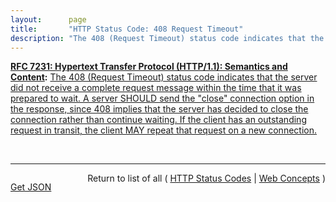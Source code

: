 ```yaml
---
layout:      page
title:       "HTTP Status Code: 408 Request Timeout"
description: "The 408 (Request Timeout) status code indicates that the server did not receive a complete request message within the time that it was prepared to wait. A server SHOULD send the \"close\" connection option in the response, since 408 implies that the server has decided to close the connection rather than continue waiting. If the client has an outstanding request in transit, the client MAY repeat that request on a new connection."
---
```


**[RFC 7231: Hypertext Transfer Protocol (HTTP/1.1): Semantics and Content](/specs/IETF/RFC/7231 "The Hypertext Transfer Protocol (HTTP) is an application-level protocol for distributed, collaborative, hypertext information systems. This document defines the semantics of HTTP/1.1 messages as expressed by request methods, request header fields, response status codes, and response header fields, along with the payload of messages (metadata and body content) and mechanisms for content negotiation."):** [The 408 (Request Timeout) status code indicates that the server did not receive a complete request message within the time that it was prepared to wait. A server SHOULD send the "close" connection option in the response, since 408 implies that the server has decided to close the connection rather than continue waiting. If the client has an outstanding request in transit, the client MAY repeat that request on a new connection.](http://tools.ietf.org/html/rfc7231#section-6.5.7 "Read documentation for HTTP Status Code &#34;408&#34;")

<br/>
<hr/>

<p style="float : left"><a href="408.json" title="Get JSON representing this particular Web Concept">Get JSON</a></p>
<p style="text-align: right">Return to list of all ( <a href="../http-status-codes">HTTP Status Codes</a> | <a href="../">Web Concepts</a> )</p>
